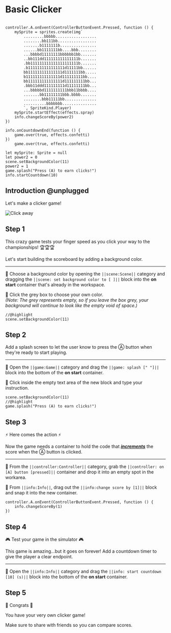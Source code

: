 # Basic Clicker


``` ghost

controller.A.onEvent(ControllerButtonEvent.Pressed, function () {
    mySprite = sprites.create(img`
        .........bbbbb..................
        ........bb111bb.................
        .......b1111111b................
        ......bb1111111bb....bbb........
        ...bbbbd11111111bbbbbb1bb.......
        ..bb111dd111111111111111b.......
        .bb111111111111111111111b.......
        .b1111111111111111d11111bb......
        bb111111111111111d1111111bb.....
        b111111111111111d111111111bb....
        bb111111111111111d111111111bb...
        .bbb11ddd111111111d11111111bb...
        ...bbbbbd1111111111bbb11bbbb....
        .......bb11111111bbb.bbbb.......
        ........bbb11111bb..............
        ..........bbbbbbb...............
        `, SpriteKind.Player)
    mySprite.startEffect(effects.spray)
    info.changeScoreBy(power2)
})

info.onCountdownEnd(function () {
    game.over(true, effects.confetti)
})
    game.over(true, effects.confetti)

let mySprite: Sprite = null
let power2 = 0
scene.setBackgroundColor(11)
power2 = 1
game.splash("Press (A) to earn clicks!")
info.startCountdown(10)

```

## Introduction @unplugged

Let's make a clicker game!

![Click away](/static/skillmaps/clicker/clicker-activity-1.gif "Click and buy bigger clickers" )


## Step 1
This crazy game tests your finger speed as you click your 
way to the championships!  🏆🏆🏆

Let's start building the scoreboard by adding a background color.

---

🔲 Choose a background color by opening the ``||scene:Scene||`` category and dragging 
the ``||scene: set background color to [ ]||`` block into the **on start** 
container that's already in the workspace.

🔲 Click the grey box to choose your own color.  
*(Note: The grey represents empty, so if you leave the box grey, 
your background will continue to look like the empty void of space.)*  


```blocks
//@highlight
scene.setBackgroundColor(11)

```

## Step 2
Add a splash screen to let the user know to press the 
Ⓐ button when they're ready to start playing.

---

🔲 Open the ``||game:Game||`` category and 
drag the ``||game: splash [" "]||`` block into the bottom of the **on start** 
container.

🔲 Click inside the empty text area of the new block and type your instruction.  


```blocks
scene.setBackgroundColor(11)
//@highlight
game.splash("Press (A) to earn clicks!")

```

## Step 3

⚡ Here comes the action ⚡

Now the game needs a container to hold the code that 
[__*increments*__](#addOne "adds to a number (usually adding 1)") 
the score when the Ⓐ button is clicked.

---

🔲 From the ``||controller:Controller||`` category, grab the
``||controller: on [A] button [pressed]||`` container and drop it into an 
empty spot in the workarea.  

🔲 From ``||info:Info||``, drag out the ``||info:change score by [1]||`` block
and snap it into the new container.  


```blocks
controller.A.onEvent(ControllerButtonEvent.Pressed, function () {
    info.changeScoreBy(1)
})
```

## Step 4

🎮 Test your game in the simulator 🎮

This game is amazing...but it goes on forever! Add a countdown timer to give
the player a clear endpoint.

---

🔲  Open the ``||info:Info||`` category and 
drag the ``||info: start countdown [10] (s)||`` block into the bottom of the 
**on start** container.   


## Step 5

🎉 Congrats 🎉

You have your very own clicker game!

Make sure to share with friends so you can compare scores.  